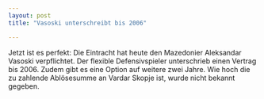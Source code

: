 ```yaml
---
layout: post
title: "Vasoski unterschreibt bis 2006"

---
```


Jetzt ist es perfekt: Die Eintracht hat heute den Mazedonier Aleksandar Vasoski verpflichtet. Der flexible Defensivspieler unterschrieb einen Vertrag bis 2006. Zudem gibt es eine Option auf weitere zwei Jahre. Wie hoch die zu zahlende Ablösesumme an Vardar Skopje ist, wurde nicht bekannt gegeben.


